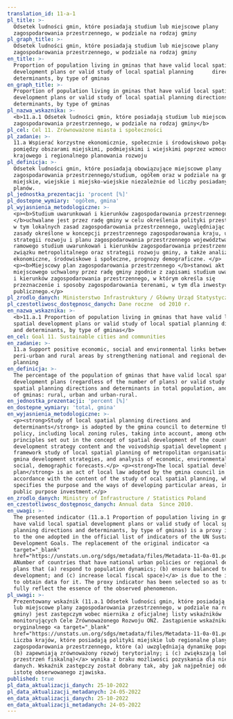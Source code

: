 ```yaml
---
translation_id: 11-a-1
pl_title: >-
  Odsetek ludności gmin, które posiadają studium lub miejscowe plany
  zagospodarowania przestrzennego, w podziale na rodzaj gminy
pl_graph_title: >-
  Odsetek ludności gmin, które posiadają studium lub miejscowe plany
  zagospodarowania przestrzennego, w podziale na rodzaj gminy
en_title: >-
  Proportion of population living in gminas that have valid local spatial
  development plans or valid study of local spatial planning      directions and
  determinants, by type of gminas
en_graph_title: >-
  Proportion of population living in gminas that have valid local spatial
  development plans or valid study of local spatial planning directions and
  determinants, by type of gminas
pl_nazwa_wskaznika: >-
  <b>11.a.1 Odsetek ludności gmin, które posiadają studium lub miejscowe plany
  zagospodarowania przestrzennego, w podziale na rodzaj gminy</b>
pl_cel: Cel 11. Zrównoważone miasta i społeczności
pl_zadanie: >-
  11.a Wspierać korzystne ekonomicznie, społecznie i środowiskowo połączenia
  pomiędzy obszarami miejskimi, podmiejskimi i wiejskimi poprzez wzmocnienie
  krajowego i regionalnego planowania rozwoju
pl_definicja: >-
  Odsetek ludności gmin, które posiadają obowiązujące miejscowe plany
  zagospodarowania przestrzennego/studium, ogółem oraz w podziale na gminy
  miejskie, wiejskie i miejsko-wiejskie niezależnie od liczby posiadanych
  planów.
pl_jednostka_prezentacji: 'procent [%]'
pl_dostepne_wymiary: 'ogółem, gmina'
pl_wyjasnienia_metodologiczne: >-
  <p><b>Studium uwarunkowań i kierunków zagospodarowania przestrzennego
  </b>uchwalane jest przez radę gminy w celu określenia polityki przestrzennej,
  w tym lokalnych zasad zagospodarowania przestrzennego, uwzględniając m.in.
  zasady określone w koncepcji przestrzennego zagospodarowania kraju, ustalenia
  strategii rozwoju i planu zagospodarowania przestrzennego województwa,
  ramowego studium uwarunkowań i kierunków zagospodarowania przestrzennego
  związku metropolitalnego oraz strategii rozwoju gminy, a także analizy
  ekonomiczne, środowiskowe i społeczne, prognozy demograficzne. </p>
  <p><b>Miejscowy plan zagospodarowania przestrzennego </b>stanowi akt prawa
  miejscowego uchwalony przez radę gminy zgodnie z zapisami studium uwarunkowań
  i kierunków zagospodarowania przestrzennego, w którym określa się
  przeznaczenie i sposoby zagospodarowania terenami, w tym dla inwestycji celu
  publicznego.</p>
pl_zrodlo_danych: Ministerstwo Infrastruktury / Główny Urząd Statystyczny
pl_czestotliwosc_dostępnosc_danych: Dane roczne  od 2010 r.
en_nazwa_wskaznika: >-
  <b>11.a.1 Proportion of population living in gminas that have valid local
  spatial development plans or valid study of local spatial planning directions
  and determinants, by type of gminas</b>
en_cel: Goal 11. Sustainable cities and communities
en_zadanie: >-
  11.a Support positive economic, social and environmental links between urban,
  peri-urban and rural areas by strengthening national and regional development
  planning
en_definicja: >-
  The percentage of the population of gminas that have valid local spatial
  development plans (regardless of the number of plans) or valid study of local
  spatial planning directions and determinants in total population, and by type
  of gminas: rural, urban and urban-rural.
en_jednostka_prezentacji: 'percent [%]'
en_dostepne_wymiary: 'total, gmina'
en_wyjasnienia_metodologiczne: >-
  <p><strong>Study of local spatial planning directions and
  determinants</strong> is adopted by the gmina council to determine the spatial
  policy, including local zoning rules, taking into account, among others,
  principles set out in the concept of spatial development of the country, the
  development strategy content and the voivodship spatial development plan, the
  framework study of local spatial planning of metropolitan organisation and
  gmina development strategies, and analysis of economic, environmental and
  social, demographic forecasts.</p> <p><strong>The local spatial development
  plan</strong> is an act of local law adopted by the gmina council in
  accordance with the content of the study of ocal spatial planning, which
  specifies the purpose and the ways of developing particular areas, including
  public purpose investment.</p>
en_zrodlo_danych: Ministry of Infrastructure / Statistics Poland
en_czestotliwosc_dostępnosc_danych: Annual data  Since 2010.
en_uwagi: >-
  The presented indicator (11.a.1 Proportion of population living in gminas that
  have valid local spatial development plans or valid study of local spatial
  planning directions and determinants, by type of gminas) is a proxy indicator
  to the one adopted in the official list of indicators of the UN Sustainable
  Development Goals. The replacement of the original indicator <a
  target="_blank"
  href="https://unstats.un.org/sdgs/metadata/files/Metadata-11-0a-01.pdf">(11.a.1
  ANumber of countries that have national urban policies or regional development
  plans that (a) respond to population dynamics; (b) ensure balanced territorial
  development; and (c) increase local fiscal space)</a> is due to the inability
  to obtain data for it. The proxy indicator has been selected so as to most
  fully reflect the essence of the observed phenomenon.
pl_uwagi: >-
  Prezentowany wskaźnik (11.a.1 Odsetek ludności gmin, które posiadają studium
  lub miejscowe plany zagospodarowania przestrzennego, w podziale na rodzaj
  gminy) jest zastępczym wobec miernika z oficjalnej listy wskaźników
  monitorujących Cele Zrównoważonego Rozwoju ONZ. Zastąpienie wskaźnika
  oryginalnego <a target="_blank"
  href="https://unstats.un.org/sdgs/metadata/files/Metadata-11-0a-01.pdf">(11.a.1
  Liczba krajów, które posiadają polityki miejskie lub regionalne plany
  zagospodarowania przestrzennego, które (a) uwzględniają dynamikę populacyjną;
  (b) zapewniają zrównoważony rozwój terytorialny; i (c) zwiększają lokalną
  przestrzeń fiskalną)</a> wynika z braku możliwości pozyskania dla niego
  danych. Wskaźnik zastępczy został dobrany tak, aby jak najpełniej oddawał
  istotę obserwowanego zjawiska.
published: true
pl_data_aktualizacji_danych: 25-10-2022
pl_data_aktualizacji_metadanych: 24-05-2022
en_data_aktualizacji_danych: 25-10-2022
en_data_aktualizacji_metadanych: 24-05-2022  
---
```


